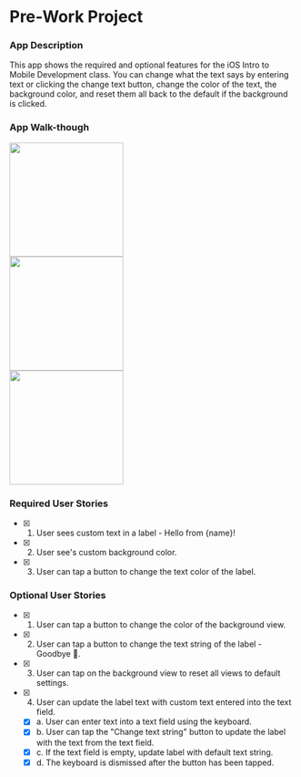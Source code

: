 # Pre-Work Project

### App Description
This app shows the required and optional features for the iOS Intro to Mobile Development class.
You can change what the text says by entering text or clicking the change text button, change the color of the text, the background color, and reset them all back to the default if the background is clicked.

### App Walk-though

<img src="http://g.recordit.co/3FwR0m7Gju.gif" width=200><br>
<img src="http://g.recordit.co/ZXz4xxnfbK.gif" width=200><br>
<img src="http://g.recordit.co/9MxdjPuMDH.gif" width=200><br>

### Required User Stories
- [x] 1. User sees custom text in a label - Hello from {name}!
- [x] 2. User see's custom background color.
- [x] 3. User can tap a button to change the text color of the label.

### Optional User Stories
- [x] 1. User can tap a button to change the color of the background view.
- [x] 2. User can tap a button to change the text string of the label - Goodbye 👋.
- [x] 3. User can tap on the background view to reset all views to default settings.
- [x] 4. User can update the label text with custom text entered into the text field.
   - [x] a. User can enter text into a text field using the keyboard.
   - [x] b. User can tap the "Change text string" button to update the label with the text from the text field.
   - [x] c. If the text field is empty, update label with default text string.
   - [x] d. The keyboard is dismissed after the button has been tapped.
